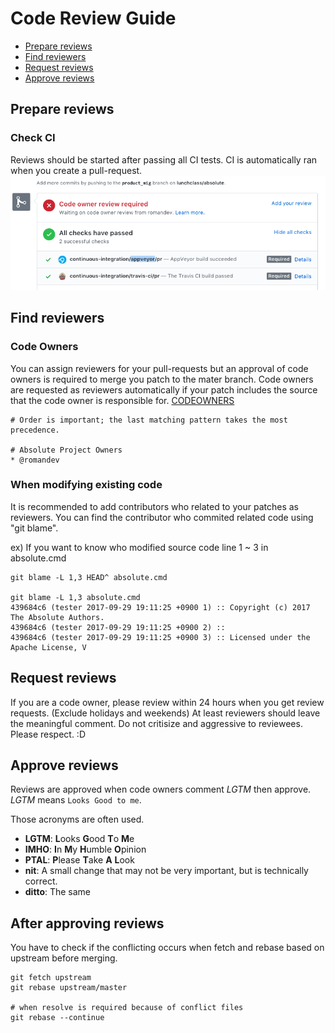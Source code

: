 # Code Review Guide
- [Prepare reviews](#prepare-reviews)
- [Find reviewers](#find-reviewers)
- [Request reviews](#request-reviews)
- [Approve reviews](#approve-reviews)

## Prepare reviews
### Check CI
Reviews should be started after passing all CI tests. CI is automatically ran when you create a pull-request.
![ResultOfCI](/docs/images/ci_status.png)

## Find reviewers
### Code Owners
You can assign reviewers for your pull-requests but an approval of code owners is required to merge you patch to the mater branch.
Code owners are requested as reviewers automatically if your patch includes the source that the code owner is responsible for.
[CODEOWNERS](https://github.com/lunchclass/absolute/blob/master/CODEOWNERS)
```
# Order is important; the last matching pattern takes the most precedence.

# Absolute Project Owners
* @romandev
```

### When modifying existing code
It is recommended to add contributors who related to your patches as reviewers.
You can find the contributor who commited related code using "git blame".

ex) If you want to know who modified source code line 1 ~ 3 in absolute.cmd
```
git blame -L 1,3 HEAD^ absolute.cmd

git blame -L 1,3 absolute.cmd
439684c6 (tester 2017-09-29 19:11:25 +0900 1) :: Copyright (c) 2017 The Absolute Authors.
439684c6 (tester 2017-09-29 19:11:25 +0900 2) ::
439684c6 (tester 2017-09-29 19:11:25 +0900 3) :: Licensed under the Apache License, V
```

## Request reviews
If you are a code owner, please review within 24 hours when you get review requests. (Exclude holidays and weekends)
At least reviewers should leave the meaningful comment.
Do not critisize and aggressive to reviewees. Please respect. :D

## Approve reviews
Reviews are approved when code owners comment *LGTM* then approve. *LGTM* means `Looks Good to me`.

Those acronyms are often used.
- **LGTM**: **L**ooks **G**ood **T**o **M**e
- **IMHO**: **I**n **M**y **H**umble **O**pinion
- **PTAL**: **P**lease **T**ake **A** **L**ook
- **nit**:  A small change that may not be very important, but is technically correct.
- **ditto**: The same

## After approving reviews
You have to check if the conflicting occurs when fetch and rebase based on upstream before merging.
```
git fetch upstream
git rebase upstream/master

# when resolve is required because of conflict files
git rebase --continue
```
